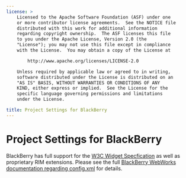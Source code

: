 ```yaml
---
license: >
    Licensed to the Apache Software Foundation (ASF) under one
    or more contributor license agreements.  See the NOTICE file
    distributed with this work for additional information
    regarding copyright ownership.  The ASF licenses this file
    to you under the Apache License, Version 2.0 (the
    "License"); you may not use this file except in compliance
    with the License.  You may obtain a copy of the License at

        http://www.apache.org/licenses/LICENSE-2.0

    Unless required by applicable law or agreed to in writing,
    software distributed under the License is distributed on an
    "AS IS" BASIS, WITHOUT WARRANTIES OR CONDITIONS OF ANY
    KIND, either express or implied.  See the License for the
    specific language governing permissions and limitations
    under the License.

title: Project Settings for BlackBerry
---
```


Project Settings for BlackBerry 
===================================

BlackBerry has full support for the [W3C Widget Specfication](http://www.w3.org/TR/widgets/) as well as proprietary RIM extensions. Please see the full [BlackBerry WebWorks documentation regarding config.xml](https://developer.blackberry.com/html5/documentation/working_with_config_xml_file_1866970_11.html) for details. 
